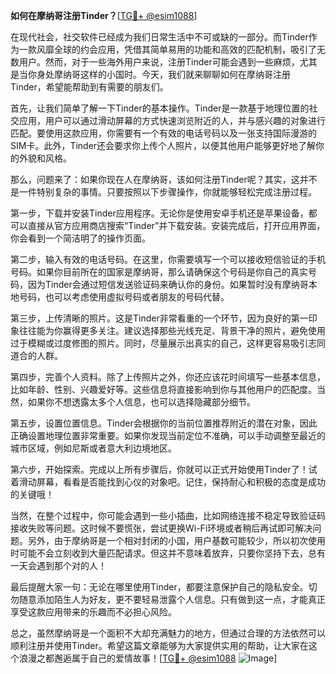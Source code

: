 **如何在摩纳哥注册Tinder？**[[TG💪+ @esim1088](https://t.me/s/esim1088)]

在现代社会，社交软件已经成为我们日常生活中不可或缺的一部分。而Tinder作为一款风靡全球的约会应用，凭借其简单易用的功能和高效的匹配机制，吸引了无数用户。然而，对于一些海外用户来说，注册Tinder可能会遇到一些麻烦，尤其是当你身处摩纳哥这样的小国时。今天，我们就来聊聊如何在摩纳哥注册Tinder，希望能帮助到有需要的朋友们。

首先，让我们简单了解一下Tinder的基本操作。Tinder是一款基于地理位置的社交应用，用户可以通过滑动屏幕的方式快速浏览附近的人，并与感兴趣的对象进行匹配。要使用这款应用，你需要有一个有效的电话号码以及一张支持国际漫游的SIM卡。此外，Tinder还会要求你上传个人照片，以便其他用户能够更好地了解你的外貌和风格。

那么，问题来了：如果你现在人在摩纳哥，该如何注册Tinder呢？其实，这并不是一件特别复杂的事情。只要按照以下步骤操作，你就能够轻松完成注册过程。

第一步，下载并安装Tinder应用程序。无论你是使用安卓手机还是苹果设备，都可以直接从官方应用商店搜索“Tinder”并下载安装。安装完成后，打开应用界面，你会看到一个简洁明了的操作页面。

第二步，输入有效的电话号码。在这里，你需要填写一个可以接收短信验证的手机号码。如果你目前所在的国家是摩纳哥，那么请确保这个号码是你自己的真实号码，因为Tinder会通过短信发送验证码来确认你的身份。如果暂时没有摩纳哥本地号码，也可以考虑使用虚拟号码或者朋友的号码代替。

第三步，上传清晰的照片。这是Tinder非常看重的一个环节，因为良好的第一印象往往能为你赢得更多关注。建议选择那些光线充足、背景干净的照片，避免使用过于模糊或过度修图的照片。同时，尽量展示出真实的自己，这样更容易吸引志同道合的人群。

第四步，完善个人资料。除了上传照片之外，你还应该花时间填写一些基本信息，比如年龄、性别、兴趣爱好等。这些信息将直接影响到你与其他用户的匹配度。当然，如果你不想透露太多个人信息，也可以选择隐藏部分细节。

第五步，设置位置信息。Tinder会根据你的当前位置推荐附近的潜在对象，因此正确设置地理位置非常重要。如果你发现当前定位不准确，可以手动调整至最近的城市区域，例如尼斯或者意大利边境地区。

第六步，开始探索。完成以上所有步骤后，你就可以正式开始使用Tinder了！试着滑动屏幕，看看是否能找到心仪的对象吧。记住，保持耐心和积极的态度是成功的关键哦！

当然，在整个过程中，你可能会遇到一些小插曲，比如网络连接不稳定导致验证码接收失败等问题。这时候不要慌张，尝试更换Wi-Fi环境或者稍后再试即可解决问题。另外，由于摩纳哥是一个相对封闭的小国，用户基数可能较少，所以初次使用时可能不会立刻收到大量匹配请求。但这并不意味着放弃，只要你坚持下去，总有一天会遇到那个对的人！

最后提醒大家一句：无论在哪里使用Tinder，都要注意保护自己的隐私安全。切勿随意添加陌生人为好友，更不要轻易泄露个人信息。只有做到这一点，才能真正享受这款应用带来的乐趣而不必担心风险。

总之，虽然摩纳哥是一个面积不大却充满魅力的地方，但通过合理的方法依然可以顺利注册并使用Tinder。希望这篇文章能够为大家提供实用的帮助，让大家在这个浪漫之都邂逅属于自己的爱情故事！[[TG💪+ @esim1088](https://t.me/s/esim1088) ![Image](https://i.postimg.cc/4NQfJmqS/Snipaste-2025-05-13-00-14-12.png)]
